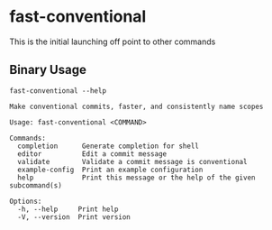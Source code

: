 # fast-conventional

This is the initial launching off point to other commands

## Binary Usage

``` shell,script(name="help",expected_exit_code=0)
fast-conventional --help
```

``` text,verify(script_name="help",stream=stdout)
Make conventional commits, faster, and consistently name scopes

Usage: fast-conventional <COMMAND>

Commands:
  completion      Generate completion for shell
  editor          Edit a commit message
  validate        Validate a commit message is conventional
  example-config  Print an example configuration
  help            Print this message or the help of the given subcommand(s)

Options:
  -h, --help     Print help
  -V, --version  Print version
```
